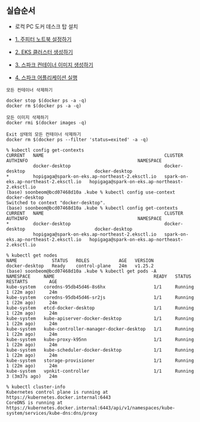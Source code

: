 


## 실습순서 ##

* 로컥 PC 도커 데스크 탑 설치

* [1. 주피터 노트북 설정하기](https://github.com/gnosia93/spark-on-eks/blob/main/tutorial/1.jupyter-setup.md)

* [2. EKS 클러스터 생성하기](https://github.com/gnosia93/spark-on-eks/blob/main/tutorial/2.eks-install.md)

* [3. 스파크 컨테이너 이미지 생성하기](https://github.com/gnosia93/spark-on-eks/blob/main/tutorial/3.spark-container.md)

* [4. 스파크 어플리케이션 실행](https://github.com/gnosia93/spark-on-eks/blob/main/tutorial/4.spark-app.md)


```
모든 컨테이너 삭제하기

docker stop $(docker ps -a -q)
docker rm $(docker ps -a -q)

모든 이미지 삭제하기
docker rmi $(docker images -q)

Exit 상태의 모든 컨테이너 삭제하기
docker rm $(docker ps --filter 'status=exited' -a -q)
```

```
% kubectl config get-contexts
CURRENT   NAME                                             CLUSTER                                 AUTHINFO                                         NAMESPACE
          docker-desktop                                   docker-desktop                          docker-desktop
*         hopigaga@spark-on-eks.ap-northeast-2.eksctl.io   spark-on-eks.ap-northeast-2.eksctl.io   hopigaga@spark-on-eks.ap-northeast-2.eksctl.io
(base) soonbeom@bcd07468d10a .kube % kubectl config use-context docker-desktop
Switched to context "docker-desktop".
(base) soonbeom@bcd07468d10a .kube % kubectl config get-contexts
CURRENT   NAME                                             CLUSTER                                 AUTHINFO                                         NAMESPACE
*         docker-desktop                                   docker-desktop                          docker-desktop
          hopigaga@spark-on-eks.ap-northeast-2.eksctl.io   spark-on-eks.ap-northeast-2.eksctl.io   hopigaga@spark-on-eks.ap-northeast-2.eksctl.io

% kubectl get nodes
NAME             STATUS   ROLES           AGE   VERSION
docker-desktop   Ready    control-plane   24m   v1.25.2
(base) soonbeom@bcd07468d10a .kube % kubectl get pods -A
NAMESPACE     NAME                                     READY   STATUS    RESTARTS        AGE
kube-system   coredns-95db45d46-8s6hx                  1/1     Running   1 (22m ago)     24m
kube-system   coredns-95db45d46-sr2js                  1/1     Running   1 (22m ago)     24m
kube-system   etcd-docker-desktop                      1/1     Running   1 (22m ago)     24m
kube-system   kube-apiserver-docker-desktop            1/1     Running   1 (22m ago)     24m
kube-system   kube-controller-manager-docker-desktop   1/1     Running   1 (22m ago)     24m
kube-system   kube-proxy-k95nn                         1/1     Running   1 (22m ago)     24m
kube-system   kube-scheduler-docker-desktop            1/1     Running   1 (22m ago)     24m
kube-system   storage-provisioner                      1/1     Running   1 (22m ago)     24m
kube-system   vpnkit-controller                        1/1     Running   3 (3m37s ago)   24m

% kubectl cluster-info
Kubernetes control plane is running at https://kubernetes.docker.internal:6443
CoreDNS is running at https://kubernetes.docker.internal:6443/api/v1/namespaces/kube-system/services/kube-dns:dns/proxy
```


